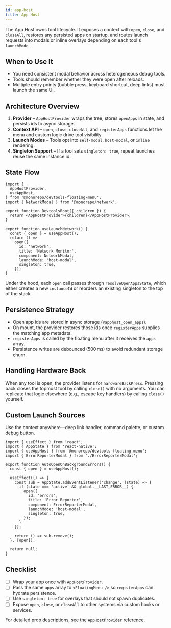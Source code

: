 ```yaml
---
id: app-host
title: App Host
---
```


The App Host owns tool lifecycle. It exposes a context with `open`, `close`, and `closeAll`, restores any persisted apps on startup, and routes launch requests into modals or inline overlays depending on each tool's `launchMode`.

## When to Use It

- You need consistent modal behavior across heterogeneous debug tools.
- Tools should remember whether they were open after reloads.
- Multiple entry points (bubble press, keyboard shortcut, deep links) must launch the same UI.

## Architecture Overview

1. **Provider** – `AppHostProvider` wraps the tree, stores `openApps` in state, and persists ids to async storage.
2. **Context API** – `open`, `close`, `closeAll`, and `registerApps` functions let the menu and custom logic drive tool visibility.
3. **Launch Modes** – Tools opt into `self-modal`, `host-modal`, or `inline` rendering.
4. **Singleton Support** – If a tool sets `singleton: true`, repeat launches reuse the same instance id.

## State Flow

[//]: # 'Example'
```tsx
import {
  AppHostProvider,
  useAppHost,
} from '@monorepo/devtools-floating-menu';
import { NetworkModal } from '@monorepo/network';

export function DevtoolsRoot({ children }) {
  return <AppHostProvider>{children}</AppHostProvider>;
}

export function useLaunchNetwork() {
  const { open } = useAppHost();
  return () =>
    open({
      id: 'network',
      title: 'Network Monitor',
      component: NetworkModal,
      launchMode: 'host-modal',
      singleton: true,
    });
}
```
[//]: # 'Example'

Under the hood, each `open` call passes through `resolveOpenAppsState`, which either creates a new `instanceId` or reorders an existing singleton to the top of the stack.

## Persistence Strategy

- Open app ids are stored in async storage (`@apphost_open_apps`).
- On mount, the provider restores those ids once `registerApps` supplies the matching app metadata.
- `registerApps` is called by the floating menu after it receives the `apps` array.
- Persistence writes are debounced (500 ms) to avoid redundant storage churn.

## Handling Hardware Back

When any tool is open, the provider listens for `hardwareBackPress`. Pressing back closes the topmost tool by calling `close()` with no arguments. You can replicate that logic elsewhere (e.g., escape key handlers) by calling `close()` yourself.

## Custom Launch Sources

Use the context anywhere—deep link handler, command palette, or custom debug button.

[//]: # 'Example'
```tsx
import { useEffect } from 'react';
import { AppState } from 'react-native';
import { useAppHost } from '@monorepo/devtools-floating-menu';
import { ErrorReporterModal } from './ErrorReporterModal';

export function AutoOpenOnBackgroundErrors() {
  const { open } = useAppHost();

  useEffect(() => {
    const sub = AppState.addEventListener('change', (state) => {
      if (state === 'active' && global.__LAST_ERROR__) {
        open({
          id: 'errors',
          title: 'Error Reporter',
          component: ErrorReporterModal,
          launchMode: 'host-modal',
          singleton: true,
        });
      }
    });

    return () => sub.remove();
  }, [open]);

  return null;
}
```
[//]: # 'Example'

## Checklist

- [ ] Wrap your app once with `AppHostProvider`.
- [ ] Pass the same `apps` array to `<FloatingMenu />` so `registerApps` can hydrate persistence.
- [ ] Use `singleton: true` for overlays that should not spawn duplicates.
- [ ] Expose `open`, `close`, or `closeAll` to other systems via custom hooks or services.

For detailed prop descriptions, see the [`AppHostProvider` reference](../reference/AppHostProvider.md).
